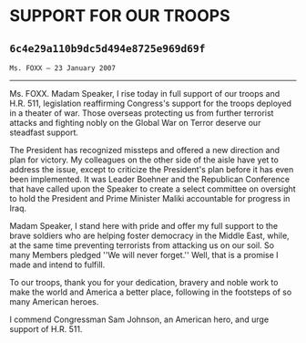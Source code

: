 # SUPPORT FOR OUR TROOPS
## `6c4e29a110b9dc5d494e8725e969d69f`
`Ms. FOXX — 23 January 2007`

---


Ms. FOXX. Madam Speaker, I rise today in full support of our troops 
and H.R. 511, legislation reaffirming Congress's support for the troops 
deployed in a theater of war. Those overseas protecting us from further 
terrorist attacks and fighting nobly on the Global War on Terror 
deserve our steadfast support.

The President has recognized missteps and offered a new direction and 
plan for victory. My colleagues on the other side of the aisle have yet 
to address the issue, except to criticize the President's plan before 
it has even been implemented. It was Leader Boehner and the Republican 
Conference that have called upon the Speaker to create a select 
committee on oversight to hold the President and Prime Minister Maliki 
accountable for progress in Iraq.

Madam Speaker, I stand here with pride and offer my full support to 
the brave soldiers who are helping foster democracy in the Middle East, 
while, at the same time preventing terrorists from attacking us on our 
soil. So many Members pledged ''We will never forget.'' Well, that is a 
promise I made and intend to fulfill.

To our troops, thank you for your dedication, bravery and noble work 
to make the world and America a better place, following in the 
footsteps of so many American heroes.

I commend Congressman Sam Johnson, an American hero, and urge support 
of H.R. 511.

